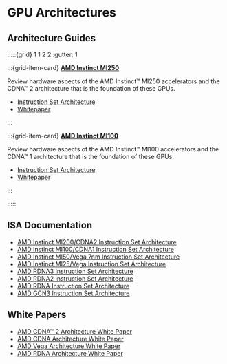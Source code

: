# GPU Architectures

## Architecture Guides

:::::{grid} 1 1 2 2
:gutter: 1

:::{grid-item-card}
**[AMD Instinct MI250](./gpu_arch/mi200.md)**

Review hardware aspects of the AMD Instinct™ MI250
accelerators and the CDNA™ 2 architecture that is the foundation of these GPUs.

- [Instruction Set Architecture](https://www.amd.com/system/files/TechDocs/instinct-mi200-cdna2-instruction-set-architecture.pdf)
- [Whitepaper](https://www.amd.com/system/files/documents/amd-cdna2-white-paper.pdf)

:::

:::{grid-item-card}
**[AMD Instinct MI100](./gpu_arch/mi100.md)**

Review hardware aspects of the AMD Instinct™ MI100
accelerators and the CDNA™ 1 architecture that is the foundation of these GPUs.

- [Instruction Set Architecture](https://www.amd.com/system/files/TechDocs/instinct-mi100-cdna1-shader-instruction-set-architecture%C2%A0.pdf)
- [Whitepaper](https://www.amd.com/system/files/documents/amd-cdna-whitepaper.pdf)

:::

:::::

## ISA Documentation

- [AMD Instinct MI200/CDNA2 Instruction Set Architecture](https://www.amd.com/system/files/TechDocs/instinct-mi200-cdna2-instruction-set-architecture.pdf)
- [AMD Instinct MI100/CDNA1 Instruction Set Architecture](https://www.amd.com/system/files/TechDocs/instinct-mi100-cdna1-shader-instruction-set-architecture%C2%A0.pdf)
- [AMD Instinct MI50/Vega 7nm Instruction Set Architecture](https://www.amd.com/system/files/TechDocs/vega-7nm-shader-instruction-set-architecture.pdf)
- [AMD Instinct MI25/Vega Instruction Set Architecture](https://www.amd.com/system/files/TechDocs/vega-shader-instruction-set-architecture.pdf)
- [AMD RDNA3 Instruction Set Architecture](https://www.amd.com/system/files/TechDocs/rdna3-shader-instruction-set-architecture-feb-2023_0.pdf)
- [AMD RDNA2 Instruction Set Architecture](https://www.amd.com/system/files/TechDocs/rdna2-shader-instruction-set-architecture.pdf)
- [AMD RDNA Instruction Set Architecture](https://www.amd.com/system/files/TechDocs/rdna-shader-instruction-set-architecture.pdf)
- [AMD GCN3 Instruction Set Architecture](https://www.amd.com/system/files/TechDocs/gcn3-instruction-set-architecture.pdf)

## White Papers

- [AMD CDNA™ 2 Architecture White Paper](https://www.amd.com/system/files/documents/amd-cdna2-white-paper.pdf)
- [AMD CDNA Architecture White Paper](https://www.amd.com/system/files/documents/amd-cdna-whitepaper.pdf)
- [AMD Vega Architecture White Paper](https://en.wikichip.org/w/images/a/a1/vega-whitepaper.pdf)
- [AMD RDNA Architecture White Paper](https://www.amd.com/system/files/documents/rdna-whitepaper.pdf)
